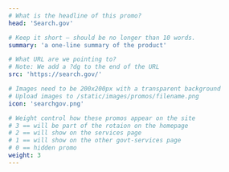 ```yaml
---
# What is the headline of this promo?
head: 'Search.gov'

# Keep it short — should be no longer than 10 words.
summary: 'a one-line summary of the product'

# What URL are we pointing to?
# Note: We add a ?dg to the end of the URL
src: 'https://search.gov/'

# Images need to be 200x200px with a transparent background
# Upload images to /static/images/promos/filename.png
icon: 'searchgov.png'

# Weight control how these promos appear on the site
# 3 == will be part of the rotaion on the homepage
# 2 == will show on the services page
# 1 == will show on the other govt-services page
# 0 == hidden promo
weight: 3
---
```

